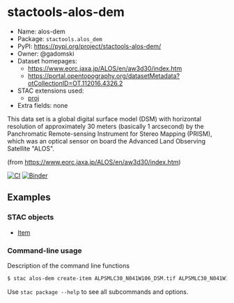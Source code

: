 # stactools-alos-dem

- Name: alos-dem
- Package: `stactools.alos_dem`
- PyPI: https://pypi.org/project/stactools-alos-dem/
- Owner: @gadomski
- Dataset homepages:
  - https://www.eorc.jaxa.jp/ALOS/en/aw3d30/index.htm
  - https://portal.opentopography.org/datasetMetadata?otCollectionID=OT.112016.4326.2
- STAC extensions used:
  - [proj](https://github.com/stac-extensions/projection/)
- Extra fields: none

This data set is a global digital surface model (DSM) with horizontal resolution of approximately 30 meters (basically 1 arcsecond) by the Panchromatic Remote-sensing Instrument for Stereo Mapping (PRISM), which was an optical sensor on board the Advanced Land Observing Satellite "ALOS".

(from https://www.eorc.jaxa.jp/ALOS/en/aw3d30/index.htm)

[![CI](https://github.com/stactools-packages/alos-dem/actions/workflows/continuous-integration.yml/badge.svg)](https://github.com/stactools-packages/alos-dem/actions/workflows/continuous-integration.yml)
[![Binder](https://mybinder.org/badge_logo.svg)](https://mybinder.org/v2/gh/stactools-packages/alos-gap/main?filepath=docs/installation_and_basic_usage.ipynb)
## Examples

### STAC objects

- [Item](examples/ALPSMLC30_N041W106_DSM.json)

### Command-line usage

Description of the command line functions

```bash
$ stac alos-dem create-item ALPSMLC30_N041W106_DSM.tif ALPSMLC30_N041W106_DSM.json
```

Use `stac package --help` to see all subcommands and options.
